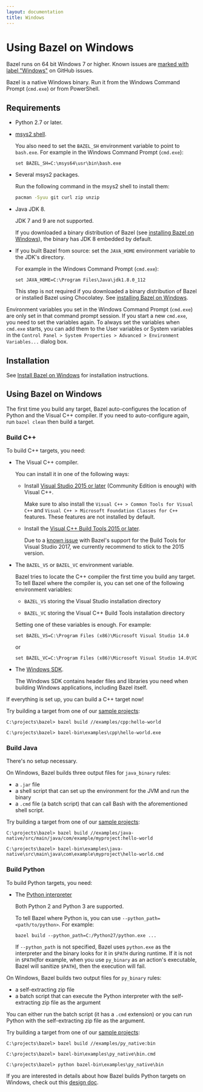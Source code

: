 ```yaml
---
layout: documentation
title: Windows
---
```


# Using Bazel on Windows

Bazel runs on 64 bit Windows 7 or higher. Known issues are [marked with label
"Windows"](https://github.com/bazelbuild/bazel/issues?q=is%3Aissue+is%3Aopen+label%3A%22category%3A+multi-platform+%3E+windows%22)
on GitHub issues.

Bazel is a native Windows binary. Run it from the Windows Command Prompt
(`cmd.exe`) or from PowerShell.

## <a name="requirements"></a>Requirements

*   Python 2.7 or later.
*   [msys2 shell](https://msys2.github.io/).

    You also need to set the `BAZEL_SH` environment variable to point to
    `bash.exe`. For example in the Windows Command Prompt (`cmd.exe`):

    ```
    set BAZEL_SH=C:\msys64\usr\bin\bash.exe
    ```

*   Several msys2 packages.

    Run the following command in the msys2 shell to install them:

    ```bash
    pacman -Syuu git curl zip unzip
    ```

*   Java JDK 8.

    JDK 7 and 9 are not supported.

    If you downloaded a binary distribution of Bazel (see [installing Bazel on
    Windows](install-windows.html)), the binary has JDK 8 embedded by default.

*   If you built Bazel from source: set the `JAVA_HOME` environment variable to
    the JDK's directory.

    For example in the Windows Command Prompt (`cmd.exe`):

    ```
    set JAVA_HOME=C:\Program Files\Java\jdk1.8.0_112
    ```

    This step is not required if you downloaded a binary distribution of Bazel
    or installed Bazel using Chocolatey. See [installing Bazel on
    Windows](install-windows.html).

Environment variables you set in the Windows Command Prompt (`cmd.exe`) are only
set in that command prompt session. If you start a new `cmd.exe`, you need to
set the variables again. To always set the variables when `cmd.exe` starts, you
can add them to the User variables or System variables in the `Control Panel >
System Properties > Advanced > Environment Variables...` dialog box.

## <a name="install"></a>Installation

See [Install Bazel on Windows](install-windows.html) for installation
instructions.

## <a name="using"></a>Using Bazel on Windows

The first time you build any target, Bazel auto-configures the location of
Python and the Visual C++ compiler. If you need to auto-configure again, run
`bazel clean` then build a target.

### Build C++

To build C++ targets, you need:

*   The Visual C++ compiler.

    You can install it in one of the following ways:

    *   Install [Visual Studio 2015 or later](https://www.visualstudio.com/)
        (Community Edition is enough) with Visual C++.

        Make sure to also install the `Visual C++ > Common Tools for Visual C++`
        and `Visual C++ > Microsoft Foundation Classes for C++` features. These
        features are not installed by default.

    *   Install the [Visual C++ Build
        Tools 2015 or later](http://landinghub.visualstudio.com/visual-cpp-build-tools).
        
        Due to a [known issue](https://github.com/bazelbuild/bazel/issues/3949) with
        Bazel's support for the Build Tools for Visual Studio 2017, we currently
        recommend to stick to the 2015 version.

*   The `BAZEL_VS` or `BAZEL_VC` environment variable.

    Bazel tries to locate the C++ compiler the first time you build any
    target. To tell Bazel where the compiler is, you can set one of the
    following environment variables:

    *   `BAZEL_VS` storing the Visual Studio installation directory

    *   `BAZEL_VC` storing the Visual C++ Build Tools installation directory

    Setting one of these variables is enough. For example:

    ```
    set BAZEL_VS=C:\Program Files (x86)\Microsoft Visual Studio 14.0
    ```

    or

    ```
    set BAZEL_VC=C:\Program Files (x86)\Microsoft Visual Studio 14.0\VC
    ```

*   The [Windows
    SDK](https://developer.microsoft.com/en-us/windows/downloads/windows-10-sdk).

    The Windows SDK contains header files and libraries you need when building
    Windows applications, including Bazel itself.

If everything is set up, you can build a C++ target now!

Try building a target from one of our [sample
projects](https://github.com/bazelbuild/bazel/tree/master/examples):

```
C:\projects\bazel> bazel build //examples/cpp:hello-world

C:\projects\bazel> bazel-bin\examples\cpp\hello-world.exe
```

### Build Java

There's no setup necessary.

On Windows, Bazel builds three output files for `java_binary` rules:

*   a `.jar` file
*   a shell script that can set up the environment for the JVM and run the
    binary
*   a `.cmd` file (a batch script) that can call Bash with the aforementioned
    shell script.

Try building a target from one of our [sample
projects](https://github.com/bazelbuild/bazel/tree/master/examples):

```
C:\projects\bazel> bazel build //examples/java-native/src/main/java/com/example/myproject:hello-world

C:\projects\bazel> bazel-bin\examples\java-native\src\main\java\com\example\myproject\hello-world.cmd
```

### Build Python

To build Python targets, you need:

*   The [Python interpreter](https://www.python.org/downloads/)

    Both Python 2 and Python 3 are supported.

    To tell Bazel where Python is, you can use `--python_path=<path/to/python>`.
    For example:

    ```
    bazel build --python_path=C:/Python27/python.exe ...
    ```

    If `--python_path` is not specified, Bazel uses `python.exe` as
    the interpreter and the binary looks for it in `$PATH` during runtime.
    If it is not in `$PATH`(for example, when you use `py_binary` as an action's
    executable, Bazel will sanitize `$PATH`), then the execution will fail.


On Windows, Bazel builds two output files for `py_binary` rules:

*   a self-extracting zip file
*   a batch script that can execute the Python interpreter with the
    self-extracting zip file as the argument

You can either run the batch script (it has a `.cmd` extension) or you can run
Python with the self-extracting zip file as the argument.

Try building a target from one of our [sample
projects](https://github.com/bazelbuild/bazel/tree/master/examples):

```
C:\projects\bazel> bazel build //examples/py_native:bin

C:\projects\bazel> bazel-bin\examples\py_native\bin.cmd

C:\projects\bazel> python bazel-bin\examples\py_native\bin
```

If you are interested in details about how Bazel builds Python targets on
Windows, check out this [design
doc](https://bazel.build/designs/2016/09/05/build-python-on-windows.html).
